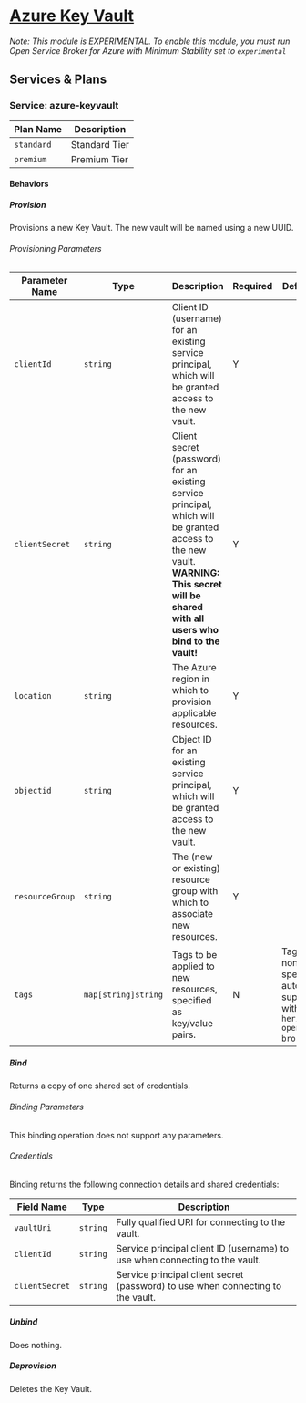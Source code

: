 # [Azure Key Vault](https://azure.microsoft.com/en-us/services/key-vault/)

_Note: This module is EXPERIMENTAL. To enable this module, you must run Open Service Broker for Azure with Minimum Stability set to `experimental`_

## Services & Plans

### Service: azure-keyvault

| Plan Name | Description |
|-----------|-------------|
| `standard` | Standard Tier |
| `premium` | Premium Tier |

#### Behaviors

##### Provision

Provisions a new Key Vault. The new vault will be named using a new UUID.

###### Provisioning Parameters

| Parameter Name | Type | Description | Required | Default Value |
|----------------|------|-------------|----------|---------------|
| `clientId` | `string` | Client ID (username) for an existing service principal, which will be granted access to the new vault.| Y | |
| `clientSecret` | `string` | Client secret (password) for an existing service principal, which will be granted access to the new vault. __WARNING: This secret will be shared with all users who bind to the vault!__ | Y | |
| `location` | `string` | The Azure region in which to provision applicable resources. | Y |  |
| `objectid` | `string` | Object ID for an existing service principal, which will be granted access to the new vault. | Y | |
| `resourceGroup` | `string` | The (new or existing) resource group with which to associate new resources. | Y |  |
| `tags` | `map[string]string` | Tags to be applied to new resources, specified as key/value pairs. | N | Tags (even if none are specified) are automatically supplemented with `heritage: open-service-broker-azure`. |

##### Bind

Returns a copy of one shared set of credentials.

###### Binding Parameters

This binding operation does not support any parameters.

###### Credentials

Binding returns the following connection details and shared credentials:

| Field Name | Type | Description |
|------------|------|-------------|
| `vaultUri` | `string` | Fully qualified URI for connecting to the vault. |
| `clientId` | `string` | Service principal client ID (username) to use when connecting to the vault. |
| `clientSecret` | `string` | Service principal client secret (password) to use when connecting to the vault. |

##### Unbind

Does nothing.

##### Deprovision

Deletes the Key Vault.
